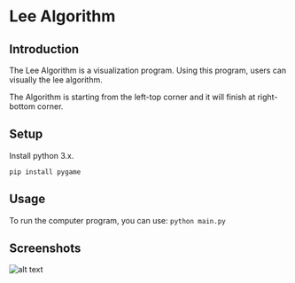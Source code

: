# Lee Algorithm

## Introduction
The Lee Algorithm is a visualization program. Using this program, users can visually the lee algorithm.

The Algorithm is starting from the left-top corner and it will finish at right-bottom corner.

## Setup
Install python 3.x.

```pip install pygame```

## Usage

To run the computer program, you can use: ```python main.py```

## Screenshots
![alt text](https://github.com/gabilaza/Lee-Algorithm/blob/main/screen.gif)
